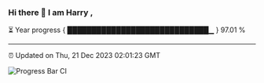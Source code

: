 ### Hi there 👋 I am Harry , 

⏳ Year progress { █████████████████████████████▁ } 97.01 %

---

⏰ Updated on Thu, 21 Dec 2023 02:01:23 GMT

![Progress Bar CI](https://github.com/duykhang68/duykhang68/workflows/Progress%20Bar%20CI/badge.svg)
